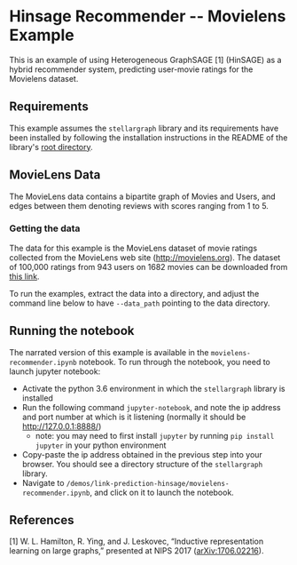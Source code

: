 # Hinsage Recommender -- Movielens Example

This is an example of using Heterogeneous GraphSAGE [1] (HinSAGE) as a hybrid recommender
system, predicting user-movie ratings for the Movielens dataset.

## Requirements
This example assumes the `stellargraph` library and its requirements have been
installed by following the installation instructions in the README
of the library's [root directory](https://github.com/stellargraph/stellargraph).

## MovieLens Data

The MovieLens data contains a bipartite graph of Movies and Users, and edges
between them denoting reviews with scores ranging from 1 to 5.

### Getting the data

The data for this example is the MovieLens dataset of movie ratings
collected from the MovieLens web site (http://movielens.org).
The dataset of 100,000 ratings from 943 users on 1682 movies
can be downloaded from [this link](https://grouplens.org/datasets/movielens/100k/).

To run the examples, extract the data into a directory,
and adjust the command line below to have `--data_path` pointing
to the data directory.

## Running the notebook
The narrated version of this example is available in the `movielens-recommender.ipynb` notebook.
To run through the notebook, you need to launch jupyter notebook:
 - Activate the python 3.6 environment in which the
`stellargraph` library is installed
 - Run the following command `jupyter-notebook`, and note the ip address and port
 number at which is it listening (normally it should be http://127.0.0.1:8888/)
   - note: you may need to first install `jupyter` by running `pip install jupyter` in your python environment
 - Copy-paste the ip address obtained in the previous step into your browser. You should see
 a directory structure of the `stellargraph` library.
 - Navigate to `/demos/link-prediction-hinsage/movielens-recommender.ipynb`, and click on
 it to launch the notebook.

## References

[1]	W. L. Hamilton, R. Ying, and J. Leskovec, “Inductive representation learning on large graphs,” presented at NIPS 2017
([arXiv:1706.02216](https://arxiv.org/abs/1706.02216)).
